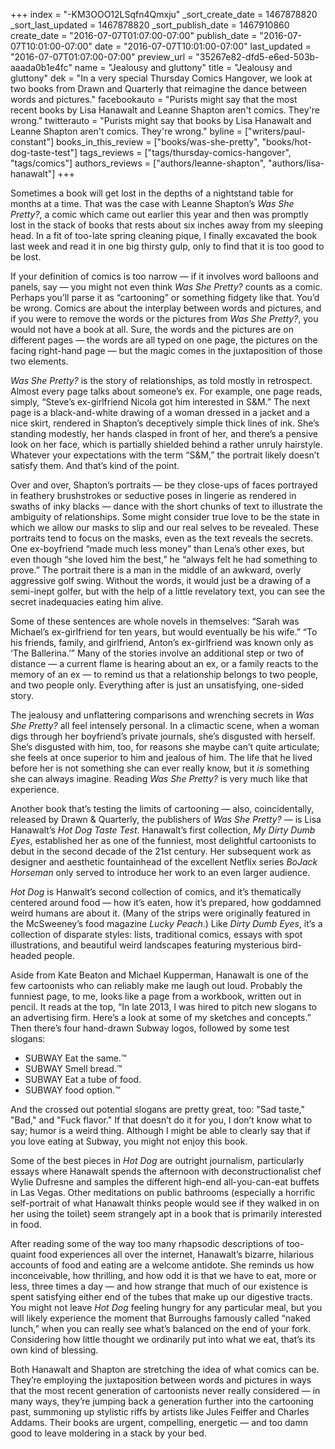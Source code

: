 +++
index = "-KM3OOO12LSqfn4Qmxju"
_sort_create_date = 1467878820
_sort_last_updated = 1467878820
_sort_publish_date = 1467910860
create_date = "2016-07-07T01:07:00-07:00"
publish_date = "2016-07-07T10:01:00-07:00"
date = "2016-07-07T10:01:00-07:00"
last_updated = "2016-07-07T01:07:00-07:00"
preview_url = "35267e82-dfd5-e6ed-503b-aaada0b1e4fc"
name = "Jealousy and gluttony"
title = "Jealousy and gluttony"
dek = "In a very special Thursday Comics Hangover, we look at two books from Drawn and Quarterly that reimagine  the dance between words and pictures."
facebookauto = "Purists might say that the most recent books by Lisa Hanawalt and Leanne Shapton aren't comics. They're wrong."
twitterauto = "Purists might say that books by Lisa Hanawalt and Leanne Shapton aren't comics. They're wrong."
byline = ["writers/paul-constant"]
books_in_this_review = ["books/was-she-pretty", "books/hot-dog-taste-test"]
tags_reviews = ["tags/thursday-comics-hangover", "tags/comics"]
authors_reviews = ["authors/leanne-shapton", "authors/lisa-hanawalt"]
+++

Sometimes a book will get lost in the depths of a nightstand table for months at a time. That was the case with Leanne Shapton’s *Was She Pretty?*, a comic which came out earlier this year and then was promptly lost in the stack of books that rests about six inches away from my sleeping head. In a fit of too-late spring cleaning pique, I finally excavated the book last week and read it in one big thirsty gulp, only to find that it is too good to be lost.

If your definition of comics is too narrow  — if it involves word balloons and panels, say — you might not even think *Was She Pretty?* counts as a comic. Perhaps you’ll parse it as “cartooning” or something fidgety like that. You’d be wrong. Comics are about the interplay between words and pictures, and if you were to remove the words or the pictures from *Was She Pretty?*, you would not have a book at all. Sure, the words and the pictures are on different pages — the words are all typed on one page, the pictures on the facing right-hand page — but the magic comes in the juxtaposition of those two elements.

*Was She Pretty?* is the story of relationships, as told mostly in retrospect. Almost every page talks about someone’s ex. For example, one page reads, simply, “Steve’s ex-girlfriend Nicola got him interested in S&M.” The next page is a black-and-white drawing of a woman dressed in a jacket and a nice skirt, rendered in Shapton’s deceptively simple thick lines of ink. She’s standing modestly, her hands clasped in front of her, and there’s a pensive look on her face, which is partially shielded behind a rather unruly hairstyle. Whatever your expectations with the term “S&M,” the portrait likely doesn’t satisfy them. And that’s kind of the point.

Over and over, Shapton’s portraits — be they close-ups of faces portrayed in feathery brushstrokes or seductive poses in lingerie as rendered in swaths of inky blacks — dance with the short chunks of text to illustrate the ambiguity of relationships. Some might consider true love to be the state in which we allow our masks to slip and our real selves to be revealed. These portraits tend to focus on the masks, even as the text reveals the secrets. One ex-boyfriend “made much less money” than Lena’s other exes, but even though “she loved him the best,” he “always felt he had something to prove.” The portrait there is a man in the middle of an awkward, overly aggressive golf swing. Without the words, it would just be a drawing of a semi-inept golfer, but with the help of a little revelatory text, you can see the secret inadequacies eating him alive.

Some of these sentences are whole novels in themselves: “Sarah was Michael’s ex-girlfriend for ten years, but would eventually be his wife.” “To his friends, family, and girlfriend, Anton’s ex-girlfriend  was known only as ‘The Ballerina.’” Many of the stories involve an additional step or two of distance — a current flame is hearing about an ex, or a family reacts to the memory of an ex — to remind us that a relationship belongs to two people, and two people only. Everything after is just an unsatisfying, one-sided story.

The jealousy and unflattering comparisons and wrenching secrets in *Was She Pretty?* all feel intensely personal. In a climactic scene, when a woman digs through her boyfriend’s private journals, she’s disgusted with herself. She’s disgusted with him, too, for reasons she maybe can’t quite articulate; she feels at once superior to him and jealous of him. The life that he lived before her is not something she can ever really know, but it *is* something she can always imagine. Reading *Was She Pretty?* is very much like that experience.

<div class="break"></div>

Another book that’s testing the limits of cartooning — also, coincidentally, released by Drawn & Quarterly, the publishers of *Was She Pretty?* — is Lisa Hanawalt’s *Hot Dog Taste Test*. Hanawalt’s first collection, *My Dirty Dumb Eyes*, established her as one of the funniest, most delightful cartoonists to debut in the second decade of the 21st century. Her subsequent work as designer and aesthetic fountainhead of the excellent Netflix series *BoJack Horseman* only served to introduce her work to an even larger audience.

*Hot Dog* is Hanwalt’s second collection of comics, and it’s thematically centered around food — how it’s eaten, how it’s prepared, how goddamned weird humans are about it. (Many of the strips were originally featured in the McSweeney’s food magazine *Lucky Peach*.) Like *Dirty Dumb Eyes*, it’s a collection of disparate styles: lists, traditional comics, essays with spot illustrations, and beautiful weird landscapes featuring mysterious bird-headed people.

Aside from Kate Beaton and Michael Kupperman, Hanawalt is one of the few cartoonists who can reliably make me laugh out loud. Probably the funniest page, to me, looks like a page from a workbook, written out in pencil. It reads at the top, “In late 2013, I was hired to pitch new slogans to an advertising firm. Here’s a look at some of my sketches and concepts.” Then there’s four hand-drawn Subway logos, followed by some test slogans:

* SUBWAY Eat the same.™
* SUBWAY Smell bread.™
* SUBWAY Eat a tube of food.
* SUBWAY food option.™

And the crossed out potential slogans are pretty great, too: "Sad taste," "Bad," and "Fuck flavor." If that doesn’t do it for you, I don’t know what to say; humor is a weird thing. Although I might be able to clearly say that if you love eating at Subway, you might not enjoy this book.

Some of the best pieces in *Hot Dog* are outright journalism, particularly essays where Hanawalt spends the afternoon with deconstructionalist chef Wylie Dufresne and samples the different high-end all-you-can-eat buffets in Las Vegas. Other meditations on public bathrooms (especially a horrific self-portrait of what Hanawalt thinks people would see if they walked in on her using the toilet) seem strangely apt in a book that is primarily interested in food. 

After reading some of the way too many rhapsodic descriptions of too-quaint food experiences all over the internet, Hanawalt’s bizarre, hilarious accounts of food and eating are a welcome antidote. She reminds us how inconceivable, how thrilling, and how odd it is that we have to eat, more or less, three times a day — and how strange that much of our existence is spent satisfying either end of the tubes that make up our digestive tracts. You might not leave *Hot Dog* feeling hungry for any particular meal, but you will likely experience the moment that Burroughs famously called “naked lunch,” when you can really see what’s balanced on the end of your fork. Considering how little thought we ordinarily put into what we eat, that’s its own kind of blessing.

Both Hanawalt and Shapton are stretching the idea of what comics can be. They’re employing the juxtaposition between words and pictures in ways that the most recent generation of cartoonists never really considered — in many ways, they’re jumping back a generation further into the cartooning past, summoning up stylistic riffs by artists like Jules Feiffer and Charles Addams. Their books are urgent, compelling, energetic — and too damn good to leave moldering in a stack by your bed. 
